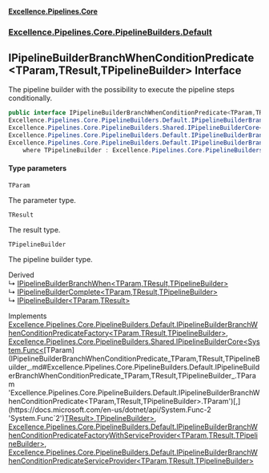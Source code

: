 #### [Excellence.Pipelines.Core](Excellence.Pipelines.md 'Excellence.Pipelines')
### [Excellence.Pipelines.Core.PipelineBuilders.Default](Excellence.Pipelines.md#Excellence.Pipelines.Core.PipelineBuilders.Default 'Excellence.Pipelines.Core.PipelineBuilders.Default')

## IPipelineBuilderBranchWhenConditionPredicate<TParam,TResult,TPipelineBuilder> Interface

The pipeline builder with the possibility to execute the pipeline steps conditionally.

```csharp
public interface IPipelineBuilderBranchWhenConditionPredicate<TParam,TResult,TPipelineBuilder> :
Excellence.Pipelines.Core.PipelineBuilders.Default.IPipelineBuilderBranchWhenConditionPredicateFactory<TParam, TResult, TPipelineBuilder>,
Excellence.Pipelines.Core.PipelineBuilders.Shared.IPipelineBuilderCore<System.Func<TParam, TResult>, TPipelineBuilder>,
Excellence.Pipelines.Core.PipelineBuilders.Default.IPipelineBuilderBranchWhenConditionPredicateFactoryWithServiceProvider<TParam, TResult, TPipelineBuilder>,
Excellence.Pipelines.Core.PipelineBuilders.Default.IPipelineBuilderBranchWhenConditionPredicateServiceProvider<TParam, TResult, TPipelineBuilder>
    where TPipelineBuilder : Excellence.Pipelines.Core.PipelineBuilders.Default.IPipelineBuilderBranchWhenConditionPredicate<TParam, TResult, TPipelineBuilder>
```
#### Type parameters

<a name='Excellence.Pipelines.Core.PipelineBuilders.Default.IPipelineBuilderBranchWhenConditionPredicate_TParam,TResult,TPipelineBuilder_.TParam'></a>

`TParam`

The parameter type.

<a name='Excellence.Pipelines.Core.PipelineBuilders.Default.IPipelineBuilderBranchWhenConditionPredicate_TParam,TResult,TPipelineBuilder_.TResult'></a>

`TResult`

The result type.

<a name='Excellence.Pipelines.Core.PipelineBuilders.Default.IPipelineBuilderBranchWhenConditionPredicate_TParam,TResult,TPipelineBuilder_.TPipelineBuilder'></a>

`TPipelineBuilder`

The pipeline builder type.

Derived  
&#8627; [IPipelineBuilderBranchWhen&lt;TParam,TResult,TPipelineBuilder&gt;](IPipelineBuilderBranchWhen_TParam,TResult,TPipelineBuilder_.md 'Excellence.Pipelines.Core.PipelineBuilders.Default.IPipelineBuilderBranchWhen<TParam,TResult,TPipelineBuilder>')  
&#8627; [IPipelineBuilderComplete&lt;TParam,TResult,TPipelineBuilder&gt;](IPipelineBuilderComplete_TParam,TResult,TPipelineBuilder_.md 'Excellence.Pipelines.Core.PipelineBuilders.Default.IPipelineBuilderComplete<TParam,TResult,TPipelineBuilder>')  
&#8627; [IPipelineBuilder&lt;TParam,TResult&gt;](IPipelineBuilder_TParam,TResult_.md 'Excellence.Pipelines.Core.PipelineBuilders.IPipelineBuilder<TParam,TResult>')

Implements [Excellence.Pipelines.Core.PipelineBuilders.Default.IPipelineBuilderBranchWhenConditionPredicateFactory&lt;](IPipelineBuilderBranchWhenConditionPredicateFactory_TParam,TResult,TPipelineBuilder_.md 'Excellence.Pipelines.Core.PipelineBuilders.Default.IPipelineBuilderBranchWhenConditionPredicateFactory<TParam,TResult,TPipelineBuilder>')[TParam](IPipelineBuilderBranchWhenConditionPredicate_TParam,TResult,TPipelineBuilder_.md#Excellence.Pipelines.Core.PipelineBuilders.Default.IPipelineBuilderBranchWhenConditionPredicate_TParam,TResult,TPipelineBuilder_.TParam 'Excellence.Pipelines.Core.PipelineBuilders.Default.IPipelineBuilderBranchWhenConditionPredicate<TParam,TResult,TPipelineBuilder>.TParam')[,](IPipelineBuilderBranchWhenConditionPredicateFactory_TParam,TResult,TPipelineBuilder_.md 'Excellence.Pipelines.Core.PipelineBuilders.Default.IPipelineBuilderBranchWhenConditionPredicateFactory<TParam,TResult,TPipelineBuilder>')[TResult](IPipelineBuilderBranchWhenConditionPredicate_TParam,TResult,TPipelineBuilder_.md#Excellence.Pipelines.Core.PipelineBuilders.Default.IPipelineBuilderBranchWhenConditionPredicate_TParam,TResult,TPipelineBuilder_.TResult 'Excellence.Pipelines.Core.PipelineBuilders.Default.IPipelineBuilderBranchWhenConditionPredicate<TParam,TResult,TPipelineBuilder>.TResult')[,](IPipelineBuilderBranchWhenConditionPredicateFactory_TParam,TResult,TPipelineBuilder_.md 'Excellence.Pipelines.Core.PipelineBuilders.Default.IPipelineBuilderBranchWhenConditionPredicateFactory<TParam,TResult,TPipelineBuilder>')[TPipelineBuilder](IPipelineBuilderBranchWhenConditionPredicate_TParam,TResult,TPipelineBuilder_.md#Excellence.Pipelines.Core.PipelineBuilders.Default.IPipelineBuilderBranchWhenConditionPredicate_TParam,TResult,TPipelineBuilder_.TPipelineBuilder 'Excellence.Pipelines.Core.PipelineBuilders.Default.IPipelineBuilderBranchWhenConditionPredicate<TParam,TResult,TPipelineBuilder>.TPipelineBuilder')[&gt;](IPipelineBuilderBranchWhenConditionPredicateFactory_TParam,TResult,TPipelineBuilder_.md 'Excellence.Pipelines.Core.PipelineBuilders.Default.IPipelineBuilderBranchWhenConditionPredicateFactory<TParam,TResult,TPipelineBuilder>'), [Excellence.Pipelines.Core.PipelineBuilders.Shared.IPipelineBuilderCore&lt;](IPipelineBuilderCore_TPipelineDelegate,TPipelineBuilder_.md 'Excellence.Pipelines.Core.PipelineBuilders.Shared.IPipelineBuilderCore<TPipelineDelegate,TPipelineBuilder>')[System.Func&lt;](https://docs.microsoft.com/en-us/dotnet/api/System.Func-2 'System.Func`2')[TParam](IPipelineBuilderBranchWhenConditionPredicate_TParam,TResult,TPipelineBuilder_.md#Excellence.Pipelines.Core.PipelineBuilders.Default.IPipelineBuilderBranchWhenConditionPredicate_TParam,TResult,TPipelineBuilder_.TParam 'Excellence.Pipelines.Core.PipelineBuilders.Default.IPipelineBuilderBranchWhenConditionPredicate<TParam,TResult,TPipelineBuilder>.TParam')[,](https://docs.microsoft.com/en-us/dotnet/api/System.Func-2 'System.Func`2')[TResult](IPipelineBuilderBranchWhenConditionPredicate_TParam,TResult,TPipelineBuilder_.md#Excellence.Pipelines.Core.PipelineBuilders.Default.IPipelineBuilderBranchWhenConditionPredicate_TParam,TResult,TPipelineBuilder_.TResult 'Excellence.Pipelines.Core.PipelineBuilders.Default.IPipelineBuilderBranchWhenConditionPredicate<TParam,TResult,TPipelineBuilder>.TResult')[&gt;](https://docs.microsoft.com/en-us/dotnet/api/System.Func-2 'System.Func`2')[,](IPipelineBuilderCore_TPipelineDelegate,TPipelineBuilder_.md 'Excellence.Pipelines.Core.PipelineBuilders.Shared.IPipelineBuilderCore<TPipelineDelegate,TPipelineBuilder>')[TPipelineBuilder](IPipelineBuilderBranchWhenConditionPredicate_TParam,TResult,TPipelineBuilder_.md#Excellence.Pipelines.Core.PipelineBuilders.Default.IPipelineBuilderBranchWhenConditionPredicate_TParam,TResult,TPipelineBuilder_.TPipelineBuilder 'Excellence.Pipelines.Core.PipelineBuilders.Default.IPipelineBuilderBranchWhenConditionPredicate<TParam,TResult,TPipelineBuilder>.TPipelineBuilder')[&gt;](IPipelineBuilderCore_TPipelineDelegate,TPipelineBuilder_.md 'Excellence.Pipelines.Core.PipelineBuilders.Shared.IPipelineBuilderCore<TPipelineDelegate,TPipelineBuilder>'), [Excellence.Pipelines.Core.PipelineBuilders.Default.IPipelineBuilderBranchWhenConditionPredicateFactoryWithServiceProvider&lt;](IPipelineBuilderBranchWhenConditionPredicateFactoryWithServiceProvider_TParam,TResult,TPipelineBuilder_.md 'Excellence.Pipelines.Core.PipelineBuilders.Default.IPipelineBuilderBranchWhenConditionPredicateFactoryWithServiceProvider<TParam,TResult,TPipelineBuilder>')[TParam](IPipelineBuilderBranchWhenConditionPredicate_TParam,TResult,TPipelineBuilder_.md#Excellence.Pipelines.Core.PipelineBuilders.Default.IPipelineBuilderBranchWhenConditionPredicate_TParam,TResult,TPipelineBuilder_.TParam 'Excellence.Pipelines.Core.PipelineBuilders.Default.IPipelineBuilderBranchWhenConditionPredicate<TParam,TResult,TPipelineBuilder>.TParam')[,](IPipelineBuilderBranchWhenConditionPredicateFactoryWithServiceProvider_TParam,TResult,TPipelineBuilder_.md 'Excellence.Pipelines.Core.PipelineBuilders.Default.IPipelineBuilderBranchWhenConditionPredicateFactoryWithServiceProvider<TParam,TResult,TPipelineBuilder>')[TResult](IPipelineBuilderBranchWhenConditionPredicate_TParam,TResult,TPipelineBuilder_.md#Excellence.Pipelines.Core.PipelineBuilders.Default.IPipelineBuilderBranchWhenConditionPredicate_TParam,TResult,TPipelineBuilder_.TResult 'Excellence.Pipelines.Core.PipelineBuilders.Default.IPipelineBuilderBranchWhenConditionPredicate<TParam,TResult,TPipelineBuilder>.TResult')[,](IPipelineBuilderBranchWhenConditionPredicateFactoryWithServiceProvider_TParam,TResult,TPipelineBuilder_.md 'Excellence.Pipelines.Core.PipelineBuilders.Default.IPipelineBuilderBranchWhenConditionPredicateFactoryWithServiceProvider<TParam,TResult,TPipelineBuilder>')[TPipelineBuilder](IPipelineBuilderBranchWhenConditionPredicate_TParam,TResult,TPipelineBuilder_.md#Excellence.Pipelines.Core.PipelineBuilders.Default.IPipelineBuilderBranchWhenConditionPredicate_TParam,TResult,TPipelineBuilder_.TPipelineBuilder 'Excellence.Pipelines.Core.PipelineBuilders.Default.IPipelineBuilderBranchWhenConditionPredicate<TParam,TResult,TPipelineBuilder>.TPipelineBuilder')[&gt;](IPipelineBuilderBranchWhenConditionPredicateFactoryWithServiceProvider_TParam,TResult,TPipelineBuilder_.md 'Excellence.Pipelines.Core.PipelineBuilders.Default.IPipelineBuilderBranchWhenConditionPredicateFactoryWithServiceProvider<TParam,TResult,TPipelineBuilder>'), [Excellence.Pipelines.Core.PipelineBuilders.Default.IPipelineBuilderBranchWhenConditionPredicateServiceProvider&lt;](IPipelineBuilderBranchWhenConditionPredicateServiceProvider_TParam,TResult,TPipelineBuilder_.md 'Excellence.Pipelines.Core.PipelineBuilders.Default.IPipelineBuilderBranchWhenConditionPredicateServiceProvider<TParam,TResult,TPipelineBuilder>')[TParam](IPipelineBuilderBranchWhenConditionPredicate_TParam,TResult,TPipelineBuilder_.md#Excellence.Pipelines.Core.PipelineBuilders.Default.IPipelineBuilderBranchWhenConditionPredicate_TParam,TResult,TPipelineBuilder_.TParam 'Excellence.Pipelines.Core.PipelineBuilders.Default.IPipelineBuilderBranchWhenConditionPredicate<TParam,TResult,TPipelineBuilder>.TParam')[,](IPipelineBuilderBranchWhenConditionPredicateServiceProvider_TParam,TResult,TPipelineBuilder_.md 'Excellence.Pipelines.Core.PipelineBuilders.Default.IPipelineBuilderBranchWhenConditionPredicateServiceProvider<TParam,TResult,TPipelineBuilder>')[TResult](IPipelineBuilderBranchWhenConditionPredicate_TParam,TResult,TPipelineBuilder_.md#Excellence.Pipelines.Core.PipelineBuilders.Default.IPipelineBuilderBranchWhenConditionPredicate_TParam,TResult,TPipelineBuilder_.TResult 'Excellence.Pipelines.Core.PipelineBuilders.Default.IPipelineBuilderBranchWhenConditionPredicate<TParam,TResult,TPipelineBuilder>.TResult')[,](IPipelineBuilderBranchWhenConditionPredicateServiceProvider_TParam,TResult,TPipelineBuilder_.md 'Excellence.Pipelines.Core.PipelineBuilders.Default.IPipelineBuilderBranchWhenConditionPredicateServiceProvider<TParam,TResult,TPipelineBuilder>')[TPipelineBuilder](IPipelineBuilderBranchWhenConditionPredicate_TParam,TResult,TPipelineBuilder_.md#Excellence.Pipelines.Core.PipelineBuilders.Default.IPipelineBuilderBranchWhenConditionPredicate_TParam,TResult,TPipelineBuilder_.TPipelineBuilder 'Excellence.Pipelines.Core.PipelineBuilders.Default.IPipelineBuilderBranchWhenConditionPredicate<TParam,TResult,TPipelineBuilder>.TPipelineBuilder')[&gt;](IPipelineBuilderBranchWhenConditionPredicateServiceProvider_TParam,TResult,TPipelineBuilder_.md 'Excellence.Pipelines.Core.PipelineBuilders.Default.IPipelineBuilderBranchWhenConditionPredicateServiceProvider<TParam,TResult,TPipelineBuilder>')